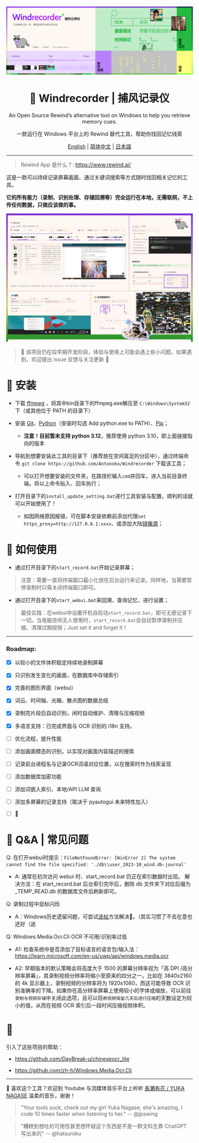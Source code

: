 ![Windrecorder](https://github.com/Antonoko/Windrecorder/blob/main/__assets__/product-header-cn.jpg)
<h1 align="center"> 🦝 Windrecorder | 捕风记录仪</h1>
<p align="center"> An Open Source Rewind’s alternative tool on Windows to help you retrieve memory cues.</p>
<p align="center">一款运行在 Windows 平台上的 Rewind 替代工具，帮助你找回记忆线索</p>

<p align="center"> <a href="https://github.com/Antonoko/Windrecorder/blob/main/__assets__/README-en.md">English</a>  | <a href="https://github.com/Antonoko/Windrecorder/blob/main/README.md">简体中文</a> | <a href="https://github.com/Antonoko/Windrecorder/blob/main/__assets__/README-ja.md">日本語</a> </p>

---
> Rewind App 是什么？: https://www.rewind.ai/

这是一款可以持续记录屏幕画面、通过关键词搜索等方式随时找回相关记忆的工具。

**它的所有能力（录制、识别处理、存储回溯等）完全运行在本地，无需联网，不上传任何数据，只做应该做的事。**

![Windrecorder](https://github.com/Antonoko/Windrecorder/blob/main/__assets__/product-preview-cn.jpg)

> 🤯 该项目仍在较早期开发阶段，体验与使用上可能会遇上些小问题。如果遇到，欢迎提出 issue 反馈与关注更新 🤯

# 🦝 安装

- 下载 [ffmpeg](https://www.gyan.dev/ffmpeg/builds/ffmpeg-release-essentials.zip) ，将其中bin目录下的ffmpeg.exe解压至 `C:\Windows\System32` 下（或其他位于 PATH 的目录下）

- 安装 [Git](https://git-scm.com/downloads)、[Python](https://www.python.org/ftp/python/3.10.11/python-3.10.11-amd64.exe)（安装时勾选 Add python.exe to PATH）、[Pip](https://pip.pypa.io/en/stable/installation/)；
    - **注意！目前暂未支持 python 3.12**，推荐使用 python 3.10，即上面链接指向的版本

- 导航到想要安装此工具的目录下（推荐放在空间富足的分区中），通过终端命令 `git clone https://github.com/Antonoko/Windrecorder` 下载该工具；

    - 可以打开想要安装的文件夹，在路径栏输入`cmd`并回车，进入当前目录终端，将以上命令贴入、回车执行；

- 打开目录下的`install_update_setting.bat`进行工具安装与配置，顺利的话就可以开始使用了！

    - 如因网络原因报错，可在脚本安装依赖前添加代理`set https_proxy=http://127.0.0.1:xxxx`、或添加大陆[镜像源](https://mirrors.tuna.tsinghua.edu.cn/help/pypi/)；


# 🦝 如何使用

- 通过打开目录下的`start_record.bat`开始记录屏幕；

> 注意：需要一直将终端窗口最小化放在后台运行来记录。同样地，当需要暂停录制时只需关闭终端窗口即可。

- 通过打开目录下的`start_webui.bat`来回溯、查询记忆、进行设置；

> 最佳实践：在webui中设置开机自启动`start_record.bat`，即可无感记录下一切。当电脑空闲无人使用时，`start_record.bat`会自动暂停录制并压缩、清理过期视频；Just set it and forget it！

---
### Roadmap:
- [x] 以较小的文件体积稳定持续地录制屏幕
- [x] 只识别发生变化的画面，在数据库中存储索引
- [x] 完善的图形界面（webui）
- [x] 词云、时间轴、光箱、散点图的数据总结
- [x] 录制完片段后自动识别，闲时自动维护、清理与压缩视频
- [x] 多语言支持：已完成界面与 OCR 识别的 i18n 支持。
- [ ] 优化流程，提升性能
- [ ] 添加画面模态的识别，以实现对画面内容描述的搜索
- [ ] 记录前台进程名与记录OCR词语对应位置，以在搜索时作为线索呈现
- [ ] 添加数据库加密功能
- [ ] 添加词嵌入索引、本地/API LLM 查询
- [ ] 添加多屏幕的记录支持（取决于 pyautogui 未来特性加入）
- [ ] 🤔



# 🦝 Q&A | 常见问题
Q: 在打开webui时提示：`FileNotFoundError: [WinError 2] The system cannot find the file specified: './db\\user_2023-10_wind.db-journal'`

- A: 通常在初次访问 webui 时、start_record.bat 仍正在索引数据时出现。
解决方法：在 start_record.bat 后台索引完毕后，删除 db 文件夹下对应后缀为 _TEMP_READ.db 的数据库文件后刷新即可。

Q: 录制过程中鼠标闪烁

- A：Windows历史遗留问题，可尝试[该帖](https://stackoverflow.com/questions/34023630/how-to-avoid-mouse-pointer-flicker-when-capture-a-window-by-ffmpeg)方法解决🤔。（其实习惯了不去在意也还好（逃

Q: Windows.Media.Ocr.Cli OCR 不可用/识别率过低

- A1: 检查系统中是否添加了目标语言的语言包/输入法：https://learn.microsoft.com/en-us/uwp/api/windows.media.ocr

- A2: 早期版本的默认策略会将高度大于 1500 的屏幕分辨率视为「高 DPI /高分辨率屏幕」，其录制视频分辨率将缩小至原来的四分之一。比如在 3840x2160 的 4k 显示器上，录制视频的分辨率将为 1920x1080，而这可能导致 OCR 识别准确率的下降。如果你在高分辨率屏幕上使用较小的字体或缩放，可以前往`录制与视频存储`中关闭此选项，且可以将`原视频保留几天后进行压缩`的天数设定为较小的值，从而在视频 OCR 索引后一段时间压缩视频体积。

# 🧡
引入了这些项目的帮助：

- https://github.com/DayBreak-u/chineseocr_lite

- https://github.com/zh-h/Windows.Media.Ocr.Cli


---

🧡 喜欢这个工具？欢迎到 Youtube 与流媒体音乐平台上听听 [長瀬有花 / YUKA NAGASE](https://www.youtube.com/channel/UCf-PcSHzYAtfcoiBr5C9DZA) 温柔的音乐，谢谢！

> "Your tools suck, check out my girl Yuka Nagase, she's amazing, I code 10 times faster when listening to her." -- @jpswing

> "糟糕到想吐的可用性甚至想怀疑这个东西是不是一群文科生靠 ChatGPT 写出来的" -- @hatsuroku
